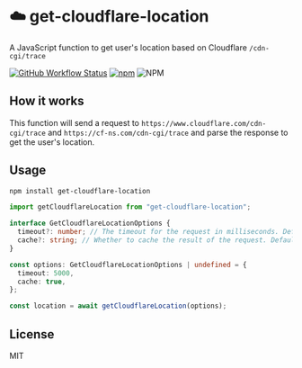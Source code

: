 # ☁️ get-cloudflare-location
A JavaScript function to get user's location based on Cloudflare `/cdn-cgi/trace`

[![GitHub Workflow Status](https://img.shields.io/github/actions/workflow/status/rwv/get-cloudflare-location/build.yml)](https://github.com/rwv/get-cloudflare-location/actions/workflows/build.yml)
[![npm](https://img.shields.io/npm/v/get-cloudflare-location)](https://www.npmjs.com/package/get-cloudflare-location)
![NPM](https://img.shields.io/npm/l/get-cloudflare-location)

## How it works

This function will send a request to `https://www.cloudflare.com/cdn-cgi/trace` and `https://cf-ns.com/cdn-cgi/trace` and parse the response to get the user's location.

## Usage

``` bash
npm install get-cloudflare-location
```

``` ts
import getCloudflareLocation from "get-cloudflare-location";

interface GetCloudflareLocationOptions {
  timeout?: number; // The timeout for the request in milliseconds. Defaults to 5000
  cache?: string; // Whether to cache the result of the request. Defaults to true.
}

const options: GetCloudflareLocationOptions | undefined = {
  timeout: 5000,
  cache: true,
};

const location = await getCloudflareLocation(options);
```


## License

MIT
